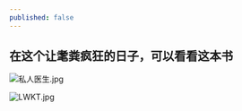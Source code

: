 ```yaml
---
published: false
---
```

## 在这个让耄粪疯狂的日子，可以看看这本书

![私人医生.jpg](https://i.loli.net/2018/12/26/5c22c07b6939a.jpg)

![LWKT.jpg](https://i.loli.net/2018/12/26/5c22c07b64683.jpg)